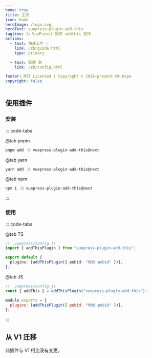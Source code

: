 ```yaml
---
home: true
title: 主页
icon: home
heroImage: /logo.svg
heroText: vuepress-plugin-add-this
tagline: 为 VuePress2 提供 addthis 支持
actions:
  - text: 快速上手 💡
    link: /zh/guide.html
    type: primary

  - text: 配置 🛠
    link: /zh/config.html

footer: MIT Licensed | Copyright © 2019-present Mr.Hope
copyright: false
---
```


## 使用插件

### 安装

::: code-tabs

@tab pnpm

```bash
pnpm add -D vuepress-plugin-add-this@next
```

@tab yarn

```bash
yarn add -D vuepress-plugin-add-this@next
```

@tab npm

```bash
npm i -D vuepress-plugin-add-this@next
```

:::

### 使用

::: code-tabs

@tab TS

```ts
// .vuepress/config.ts
import { addThisPlugin } from "vuepress-plugin-add-this";

export default {
  plugins: [addThisPlugin({ pubid: "你的 pubid" })],
};
```

@tab JS

```js
// .vuepress/config.js
const { addThis } = addThisPlugin("vuepress-plugin-add-this");

module.exports = {
  plugins: [addThisPlugin({ pubid: "你的 pubid" })],
};
```

:::

## 从 V1 迁移

此插件与 V1 相比没有变更。
